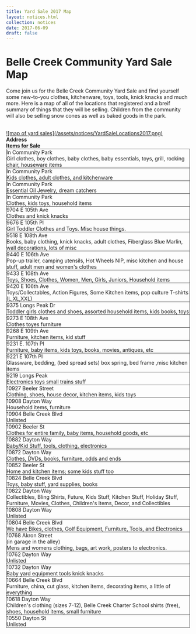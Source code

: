 ```yaml
---
title: Yard Sale 2017 Map
layout: notices.html
collection: notices
date: 2017-06-09
draft: false
---
```


<style>
    .item-table .row.title-row {
        font-weight: bold;
        border-left: none;
        border-right: none;
    }

    .item-table .row {
        border-bottom: 1px #333 solid;
        border-left: 1px #333 solid;
        border-right: 1px #333 solid;
    }
</style>

# Belle Creek Community Yard Sale Map

Come join us for the Belle Creek Community Yard Sale and find yourself some new-to-you clothes, kitchenware, toys, tools, knick knacks and much more. Here is a map of all of the locations that registered and a breif summary of things that they will be selling. Children from the community will also be selling snow cones as well as baked goods in the park.

<br>
<a href="https://www.mapcustomizer.com/map/BelleCreekYardSale2017" target="_blank">
![map of yard sales](/assets/notices/YardSaleLocations2017.png)
</a>

<div class="item-table">
<div class="row title-row">
    <div class="col-xs-4">Address</div>
    <div class="col-xs-8">Items for Sale</div>
</div>
<div class="row">
    <div class="col-xs-4">In Community Park</div>
    <div class="col-xs-8">Girl clothes, boy clothes, baby clothes, baby essentials, toys, grill, rocking chair, houseware items</div>
</div>
<div class="row">
    <div class="col-xs-4">In Community Park</div>
    <div class="col-xs-8">Kids clothes, adult clothes, and kitchenware</div>
</div>
<div class="row">
    <div class="col-xs-4">In Community Park</div>
    <div class="col-xs-8">Essential Oil Jewelry, dream catchers</div>
</div>
<div class="row">
    <div class="col-xs-4">In Community Park</div>
    <div class="col-xs-8">Clothes, kids toys, household items</div>
</div>
<div class="row">
    <div class="col-xs-4">9704 E 105th Ave</div>
    <div class="col-xs-8">Clothes and knick knacks</div>
</div>
<div class="row">
    <div class="col-xs-4">9676 E 105th Pl</div>
    <div class="col-xs-8">Girl Toddler Clothes and Toys. Misc house things.</div>
</div>
<div class="row">
    <div class="col-xs-4">9518 E 108th Ave</div>
    <div class="col-xs-8">Books, baby clothing, knick  knacks, adult clothes, Fiberglass Blue Marlin, wall decorations, lots of misc </div>
</div>
<div class="row">
    <div class="col-xs-4">9440 E 106th Ave</div>
    <div class="col-xs-8">Pop-up trailer, camping utensils, Hot Wheels NIP, misc kitchen and house stuff, adult men and women's clothes</div>
</div>
<div class="row">
    <div class="col-xs-4">9433 E 108th Ave</div>
    <div class="col-xs-8">Toys, Shoes, Clothes, Women, Men, Girls, Juniors, Household items</div>
</div>
<div class="row">
    <div class="col-xs-4">9420 E 106th Ave</div>
    <div class="col-xs-8">Toys/Collectables, Action Figures, Some Kitchen items, pop culture T-shirts (L,XL,XXL)</div>
</div>
<div class="row">
    <div class="col-xs-4">9375 Longs Peak Dr</div>
    <div class="col-xs-8">Toddler girls clothes and shoes, assorted household items, kids books, toys</div>
</div>
<div class="row">
    <div class="col-xs-4">9273 E 108th Ave</div>
    <div class="col-xs-8">Clothes toyes furniture</div>
</div>
<div class="row">
    <div class="col-xs-4">9268 E 109th Ave</div>
    <div class="col-xs-8">Furniture, kitchen items, kid stuff</div>
</div>
<div class="row">
    <div class="col-xs-4">9231 E. 107th Pl</div>
    <div class="col-xs-8">Furniture, baby items, kids toys, books, movies, antiques, etc</div>
</div>
<div class="row">
    <div class="col-xs-4">9221 E 107th Pl</div>
    <div class="col-xs-8">Glassware, bedding, (bed spread sets) box spring, bed frame ,misc kitchen items</div>
</div>
<div class="row">
    <div class="col-xs-4">9219 Longs Peak</div>
    <div class="col-xs-8">Electronics toys small trains stuff</div>
</div>
<div class="row">
    <div class="col-xs-4">10927 Beeler Street</div>
    <div class="col-xs-8">Clothing, shoes, house decor, kitchen items, kids toys</div>
</div>
<div class="row">
    <div class="col-xs-4">10908 Dayton Way</div>
    <div class="col-xs-8">Household items, furniture</div>
</div>
<div class="row">
    <div class="col-xs-4">10904 Belle Creek Blvd </div>
    <div class="col-xs-8">Unlisted</div>
</div>
<div class="row">
    <div class="col-xs-4">10902 Beeler St</div>
    <div class="col-xs-8">Clothes for entire family, baby items, household goods, etc</div>
</div>
<div class="row">
    <div class="col-xs-4">10882 Dayton Way</div>
    <div class="col-xs-8">Baby/Kid Stuff, tools, clothing, electronics </div>
</div>
<div class="row">
    <div class="col-xs-4">10872 Dayton Way</div>
    <div class="col-xs-8">Clothes, DVDs, books, furniture, odds and ends </div>
</div>
<div class="row">
    <div class="col-xs-4">10852 Beeler St</div>
    <div class="col-xs-8">Home and kitchen items; some kids stuff too</div>
</div>
<div class="row">
    <div class="col-xs-4">10824 Belle Creek Blvd</div>
    <div class="col-xs-8">Toys, baby stuff, yard supplies, books</div>
</div>
<div class="row">
    <div class="col-xs-4">10822 Dayton Way</div>
    <div class="col-xs-8">Collectibles, Bling Shirts, Future, Kids Stuff, Kitchen Stuff, Holiday Stuff, Furniture, Movies, Clothes, Children's Items, Decor, and Collectibles</div>
</div>
<div class="row">
    <div class="col-xs-4">10808 Dayton Way</div>
    <div class="col-xs-8">Unlisted</div>
</div>
<div class="row">
    <div class="col-xs-4">10804 Belle Creek Blvd</div>
    <div class="col-xs-8">We have Bikes, clothes, Golf Equipment, Furniture, Tools, and Electronics</div>
</div>
<div class="row">
    <div class="col-xs-4">10768 Akron Street<br>(in garage in the alley)</div>
    <div class="col-xs-8">Mens and womens clothing, bags, art work, posters to electronics.</div>
</div>
<div class="row">
    <div class="col-xs-4">10762 Dayton Way</div>
    <div class="col-xs-8">Unlisted</div>
</div>
<div class="row">
    <div class="col-xs-4">10732 Dayton Way</div>
    <div class="col-xs-8">Baby yard equipment tools knick knacks</div>
</div>
<div class="row">
    <div class="col-xs-4">10664 Belle Creek Blvd</div>
    <div class="col-xs-8">Furniture, china, cut glass, kitchen items, decorating items, a little of everything</div>
</div>
<div class="row">
    <div class="col-xs-4">10618 Dayton Way</div>
    <div class="col-xs-8">Children's clothing (sizes 7-12), Belle Creek Charter School shirts (free), shoes, household items, small furniture</div>
</div>
<div class="row">
    <div class="col-xs-4">10550 Dayton St</div>
    <div class="col-xs-8">Unlisted</div>
</div>
</div>
